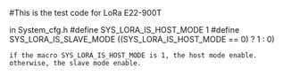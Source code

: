 #This is the test code for LoRa E22-900T

in System_cfg.h
	#define SYS_LORA_IS_HOST_MODE               1
	#define SYS_LORA_IS_SLAVE_MODE              ((SYS_LORA_IS_HOST_MODE == 0) ? 1 : 0)
	
	if the macro SYS_LORA_IS_HOST_MODE is 1, the host mode enable.
	otherwise, the slave mode enable.
